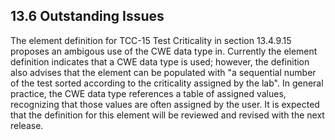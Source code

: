 ## 13.6 Outstanding Issues

The element definition for TCC-15 Test Criticality in section 13.4.9.15 proposes an ambigous use of the CWE data type in. Currently the element definition indicates that a CWE data type is used; however, the definition also advises that the element can be populated with "a sequential number of the test sorted according to the criticality assigned by the lab". In general practice, the CWE data type references a table of assigned values, recognizing that those values are often assigned by the user. It is expected that the definition for this element will be reviewed and revised with the next release.
